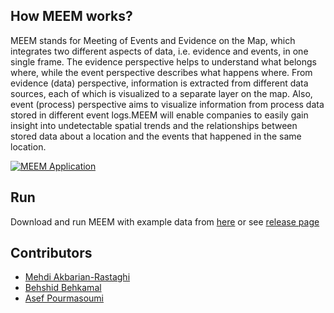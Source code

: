 ## How MEEM works?

MEEM stands for Meeting of Events and Evidence on the Map, which integrates two different aspects of data, i.e. evidence and events, in one single frame. The evidence perspective helps to understand what belongs where, while the event perspective describes what happens where. From evidence (data) perspective, information is extracted from different data sources, each of which is visualized to a separate layer on the map. Also, event (process) perspective aims to visualize information from process data stored in different event logs.MEEM will enable companies to easily gain insight into undetectable spatial trends and the relationships between stored data about a location and the events that happened in the same location. 

[![MEEM Application](http://i3.ytimg.com/vi/WFRm2I3Em-w/maxresdefault.jpg)](https://www.youtube.com/embed/WFRm2I3Em-w)




## Run

Download and run MEEM with example data from [here](https://github.com/makbn/meem/releases/download/1.0-SNAPSHOT/MEEM.zip) or see [release page](https://github.com/makbn/meem/releases)

## Contributors

 * [Mehdi Akbarian-Rastaghi](https://linkedin.com/in/mehdiakbarian)
 * [Behshid Behkamal](http://behkamal.profcms.um.ac.ir/)
 * [Asef Pourmasoumi](http://asef.pourmasoumi.student.um.ac.ir/)



